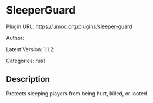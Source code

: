 # SleeperGuard

Plugin URL: https://umod.org/plugins/sleeper-guard

Author: 

Latest Version: 1.1.2

Categories: rust

## Description

Protects sleeping players from being hurt, killed, or looted
